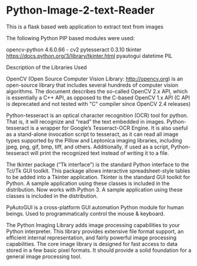 # Python-Image-2-text-Reader
This is a flask based web application to extract text from images

The following Python PIP based modules were used:

opencv-python 4.6.0.66 - cv2
pytesseract 0.3.10
tkinter https://docs.python.org/3/library/tkinter.html
pyautogui
datetime
PIL

Description of the Libraries Used

OpenCV (Open Source Computer Vision Library: http://opencv.org) is an open-source library that includes several hundreds of computer vision algorithms. The document describes the so-called OpenCV 2.x API, which is essentially a C++ API, as opposed to the C-based OpenCV 1.x API (C API is deprecated and not tested with "C" compiler since OpenCV 2.4 releases)

Python-tesseract is an optical character recognition (OCR) tool for python. That is, it will recognize and “read” the text embedded in images.
Python-tesseract is a wrapper for Google’s Tesseract-OCR Engine. It is also useful as a stand-alone invocation script to tesseract, as it can read all image types supported by the Pillow and Leptonica imaging libraries, including jpeg, png, gif, bmp, tiff, and others. Additionally, if used as a script, Python-tesseract will print the recognized text instead of writing it to a file.

The tkinter package (“Tk interface”) is the standard Python interface to the Tcl/Tk GUI toolkit. This package allows interactive spreadsheet-style tables to be added into a Tkinter application. Tkinter is the standard GUI toolkit for Python. A sample application using these classes is included in the distribution. Now works with Python 3. A sample application using these classes is included in the distribution.

PyAutoGUI is a cross-platform GUI automation Python module for human beings. Used to programmatically control the mouse & keyboard.

The Python Imaging Library adds image processing capabilities to your Python interpreter. This library provides extensive file format support, an efficient internal representation, and fairly powerful image processing capabilities. The core image library is designed for fast access to data stored in a few basic pixel formats. It should provide a solid foundation for a general image processing tool.
